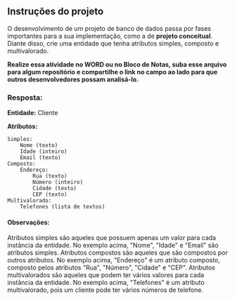 ## Instruções do projeto

O desenvolvimento de um projeto de banco de dados passa por fases importantes para a sua implementação, como a de **projeto conceitual**. Diante disso, crie uma entidade que tenha atributos simples, composto e multivalorado.

**Realize essa atividade no WORD ou no Bloco de Notas, suba esse arquivo para algum repositório e compartilhe o link no campo ao lado para que outros desenvolvedores possam analisá-lo.**

### Resposta:

**Entidade:** Cliente

**Atributos:**

    Simples:
        Nome (texto)
        Idade (inteiro)
        Email (texto)
    Composto:
        Endereço:
            Rua (texto)
            Número (inteiro)
            Cidade (texto)
            CEP (texto)
    Multivalorado:
        Telefones (lista de textos)

#### Observações:

Atributos simples são aqueles que possuem apenas um valor para cada instância da entidade.
No exemplo acima, "Nome", "Idade" e "Email" são atributos simples.
Atributos compostos são aqueles que são compostos por outros atributos. No exemplo acima, "Endereço" é um atributo composto, composto pelos atributos "Rua", "Número", "Cidade" e "CEP".
Atributos multivalorados são aqueles que podem ter vários valores para cada instância da entidade. No exemplo acima, "Telefones" é um atributo multivalorado, pois um cliente pode ter vários números de telefone.

